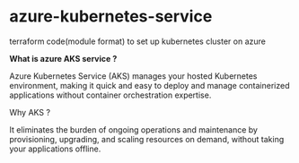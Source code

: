 # azure-kubernetes-service
terraform code(module format) to set up kubernetes cluster on azure

**What is azure AKS service ?**

Azure Kubernetes Service (AKS) manages your hosted Kubernetes environment, making it quick and easy to deploy and manage containerized applications without container orchestration expertise. 

Why AKS ?

It eliminates the burden of ongoing operations and maintenance by provisioning, upgrading, and scaling resources on demand, without taking your applications offline.

